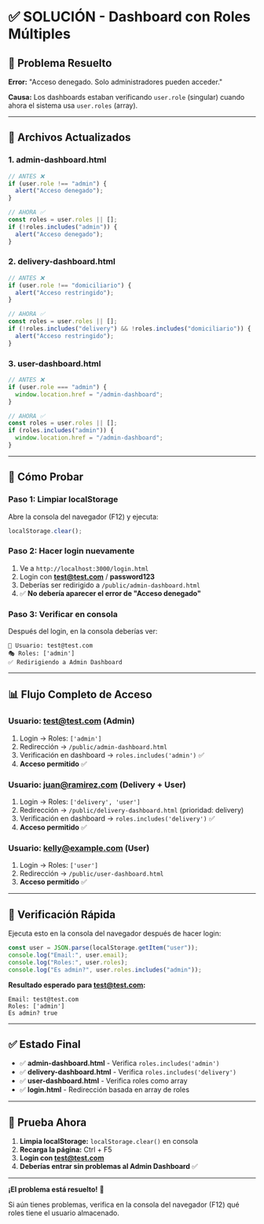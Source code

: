 # ✅ SOLUCIÓN - Dashboard con Roles Múltiples

## 🐛 Problema Resuelto

**Error:** "Acceso denegado. Solo administradores pueden acceder."

**Causa:** Los dashboards estaban verificando `user.role` (singular) cuando ahora el sistema usa `user.roles` (array).

---

## 🔧 Archivos Actualizados

### 1. **admin-dashboard.html**

```javascript
// ANTES ❌
if (user.role !== "admin") {
  alert("Acceso denegado");
}

// AHORA ✅
const roles = user.roles || [];
if (!roles.includes("admin")) {
  alert("Acceso denegado");
}
```

### 2. **delivery-dashboard.html**

```javascript
// ANTES ❌
if (user.role !== "domiciliario") {
  alert("Acceso restringido");
}

// AHORA ✅
const roles = user.roles || [];
if (!roles.includes("delivery") && !roles.includes("domiciliario")) {
  alert("Acceso restringido");
}
```

### 3. **user-dashboard.html**

```javascript
// ANTES ❌
if (user.role === "admin") {
  window.location.href = "/admin-dashboard";
}

// AHORA ✅
const roles = user.roles || [];
if (roles.includes("admin")) {
  window.location.href = "/admin-dashboard";
}
```

---

## 🧪 Cómo Probar

### Paso 1: Limpiar localStorage

Abre la consola del navegador (F12) y ejecuta:

```javascript
localStorage.clear();
```

### Paso 2: Hacer login nuevamente

1. Ve a `http://localhost:3000/login.html`
2. Login con **test@test.com** / **password123**
3. Deberías ser redirigido a `/public/admin-dashboard.html`
4. ✅ **No debería aparecer el error de "Acceso denegado"**

### Paso 3: Verificar en consola

Después del login, en la consola deberías ver:

```
👤 Usuario: test@test.com
🎭 Roles: ['admin']
✅ Redirigiendo a Admin Dashboard
```

---

## 📊 Flujo Completo de Acceso

### Usuario: **test@test.com** (Admin)

1. Login → Roles: `['admin']`
2. Redirección → `/public/admin-dashboard.html`
3. Verificación en dashboard → `roles.includes('admin')` ✅
4. **Acceso permitido** ✅

### Usuario: **juan@ramirez.com** (Delivery + User)

1. Login → Roles: `['delivery', 'user']`
2. Redirección → `/public/delivery-dashboard.html` (prioridad: delivery)
3. Verificación en dashboard → `roles.includes('delivery')` ✅
4. **Acceso permitido** ✅

### Usuario: **kelly@example.com** (User)

1. Login → Roles: `['user']`
2. Redirección → `/public/user-dashboard.html`
3. **Acceso permitido** ✅

---

## 🎯 Verificación Rápida

Ejecuta esto en la consola del navegador después de hacer login:

```javascript
const user = JSON.parse(localStorage.getItem("user"));
console.log("Email:", user.email);
console.log("Roles:", user.roles);
console.log("Es admin?", user.roles.includes("admin"));
```

**Resultado esperado para test@test.com:**

```
Email: test@test.com
Roles: ['admin']
Es admin? true
```

---

## ✅ Estado Final

- ✅ **admin-dashboard.html** - Verifica `roles.includes('admin')`
- ✅ **delivery-dashboard.html** - Verifica `roles.includes('delivery')`
- ✅ **user-dashboard.html** - Verifica roles como array
- ✅ **login.html** - Redirección basada en array de roles

---

## 🚀 Prueba Ahora

1. **Limpia localStorage:** `localStorage.clear()` en consola
2. **Recarga la página:** Ctrl + F5
3. **Login con test@test.com**
4. **Deberías entrar sin problemas al Admin Dashboard** ✅

---

**¡El problema está resuelto!** 🎉

Si aún tienes problemas, verifica en la consola del navegador (F12) qué roles tiene el usuario almacenado.
